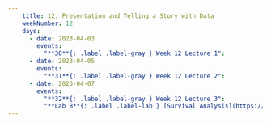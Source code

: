 ```yaml
---
    title: 12. Presentation and Telling a Story with Data
    weekNumber: 12
    days:
      - date: 2023-04-03
        events:
          "**30**{: .label .label-gray } Week 12 Lecture 1":
      - date: 2023-04-05
        events:
          "**31**{: .label .label-gray } Week 12 Lecture 2":
      - date: 2023-04-07
        events:
          "**32**{: .label .label-gray } Week 12 Lecture 3":
          "**Lab 8**{: .label .label-lab } [Survival Analysis](https://datahub.berkeley.edu/)":         
---
```

